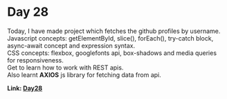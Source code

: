 # Day 28

Today, I have made project which fetches the github profiles by username.<br> Javascript concepts:
getElementById, slice(), forEach(), try-catch block, async-await concept and expression syntax.<br>
CSS concepts: flexbox, googlefonts api, box-shadows and media queries for responsiveness.<br> Get to
learn how to work with REST apis.<br> Also learnt **AXIOS** js library for fetching data from
api.<br>

**Link: [Day28](https://rushigoswami.github.io/50-Days-of-Javascript/Day28)**

